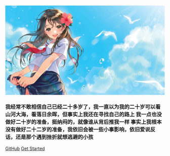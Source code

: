 ![logo](logo.jpg)

### 我经常不敢相信自己已经二十多岁了，我一直以为我的二十岁可以看山河大海，看落日余晖，但事实上我还在寻找自己的路上 我一点也没做好二十岁的准备，挺纳闷的，就像谁从背后推我一样 事实上我根本没有做好二十二岁的准备，我依旧会被一些小事影响，依旧爱说反话，还是那个遇到挫折就想逃避的小孩

[GitHub](https://github.com/docsifyjs/docsify/)
[Get Started](README)